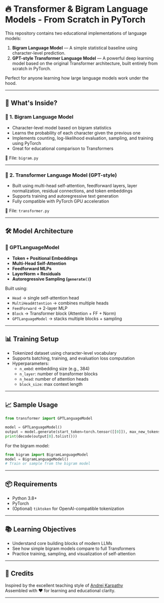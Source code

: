 # 🔥 Transformer & Bigram Language Models - From Scratch in PyTorch

This repository contains two educational implementations of language models:

1. **Bigram Language Model** — A simple statistical baseline using character-level prediction.
2. **GPT-style Transformer Language Model** — A powerful deep learning model based on the original Transformer architecture, built entirely from scratch in PyTorch.

Perfect for anyone learning how large language models work under the hood.

---

## 🚀 What's Inside?

### 🧠 1. Bigram Language Model

- Character-level model based on bigram statistics
- Learns the probability of each character given the previous one
- Implements counting, log-likelihood evaluation, sampling, and training using PyTorch
- Great for educational comparison to Transformers

📄 File: `bigram.py`

---

### 🤖 2. Transformer Language Model (GPT-style)

- Built using multi-head self-attention, feedforward layers, layer normalization, residual connections, and token embeddings
- Supports training and autoregressive text generation
- Fully compatible with PyTorch GPU acceleration

📄 File: `transformer.py`

---

## 🛠️ Model Architecture

### 🔷 GPTLanguageModel

- **Token + Positional Embeddings**
- **Multi-Head Self-Attention**
- **Feedforward MLPs**
- **LayerNorm + Residuals**
- **Autoregressive Sampling (`generate()`)**

Built using:

- `Head` → single self-attention head
- `MultiHeadAttention` → combines multiple heads
- `FeedForward` → 2-layer MLP
- `Block` → Transformer block (Attention + FF + Norm)
- `GPTLanguageModel` → stacks multiple blocks + sampling

---

## 📊 Training Setup

- Tokenized dataset using character-level vocabulary
- Supports batching, training, and evaluation loss computation
- Hyperparameters:
  - `n_embd`: embedding size (e.g., 384)
  - `n_layer`: number of transformer blocks
  - `n_head`: number of attention heads
  - `block_size`: max context length

---

## 📈 Sample Usage

```python
from transformer import GPTLanguageModel

model = GPTLanguageModel()
output = model.generate(start_token=torch.tensor([[0]]), max_new_tokens=100)
print(decode(output[0].tolist()))
```

For the bigram model:
```python
from bigram import BigramLanguageModel
model = BigramLanguageModel()
# Train or sample from the bigram model
```

---

## 📦 Requirements

- Python 3.8+
- PyTorch
- (Optional) `tiktoken` for OpenAI-compatible tokenization

---

## 📚 Learning Objectives

- Understand core building blocks of modern LLMs
- See how simple bigram models compare to full Transformers
- Practice training, sampling, and visualization of self-attention

---

## 🙌 Credits

Inspired by the excellent teaching style of [Andrej Karpathy](https://github.com/karpathy)  
Assembled with ❤️ for learning and educational clarity.

---
